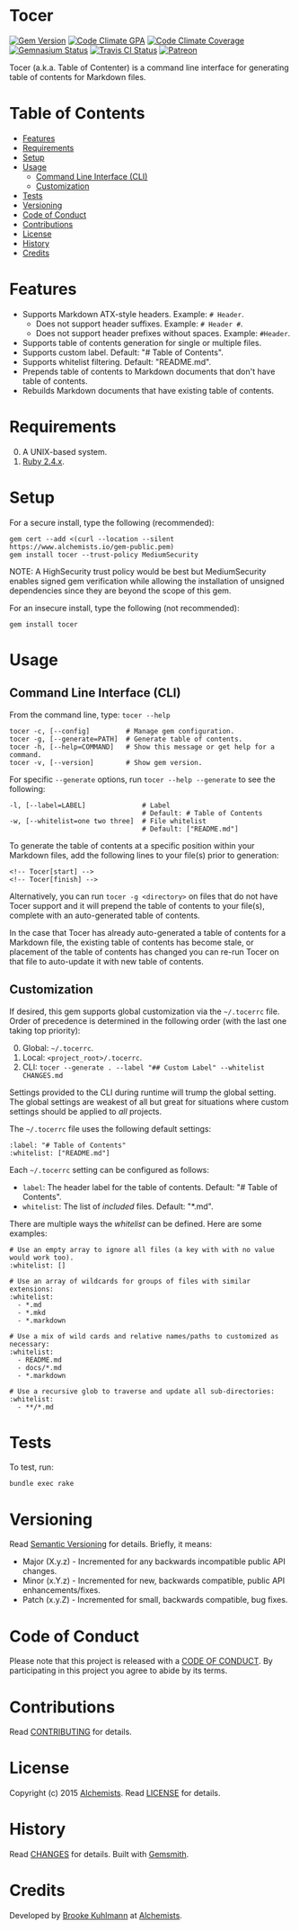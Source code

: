 # Tocer

[![Gem Version](https://badge.fury.io/rb/tocer.svg)](http://badge.fury.io/rb/tocer)
[![Code Climate GPA](https://codeclimate.com/github/bkuhlmann/tocer.svg)](https://codeclimate.com/github/bkuhlmann/tocer)
[![Code Climate Coverage](https://codeclimate.com/github/bkuhlmann/tocer/coverage.svg)](https://codeclimate.com/github/bkuhlmann/tocer)
[![Gemnasium Status](https://gemnasium.com/bkuhlmann/tocer.svg)](https://gemnasium.com/bkuhlmann/tocer)
[![Travis CI Status](https://secure.travis-ci.org/bkuhlmann/tocer.svg)](https://travis-ci.org/bkuhlmann/tocer)
[![Patreon](https://img.shields.io/badge/patreon-donate-brightgreen.svg)](https://www.patreon.com/bkuhlmann)

Tocer (a.k.a. Table of Contenter) is a command line interface for generating table of contents for
Markdown files.

<!-- Tocer[start]: Auto-generated, don't remove. -->

# Table of Contents

- [Features](#features)
- [Requirements](#requirements)
- [Setup](#setup)
- [Usage](#usage)
  - [Command Line Interface (CLI)](#command-line-interface-cli)
  - [Customization](#customization)
- [Tests](#tests)
- [Versioning](#versioning)
- [Code of Conduct](#code-of-conduct)
- [Contributions](#contributions)
- [License](#license)
- [History](#history)
- [Credits](#credits)

<!-- Tocer[finish]: Auto-generated, don't remove. -->

# Features

- Supports Markdown ATX-style headers. Example: `# Header`.
    - Does not support header suffixes. Example: `# Header #`.
    - Does not support header prefixes without spaces. Example: `#Header`.
- Supports table of contents generation for single or multiple files.
- Supports custom label. Default: "# Table of Contents".
- Supports whitelist filtering. Default: "README.md".
- Prepends table of contents to Markdown documents that don't have table of contents.
- Rebuilds Markdown documents that have existing table of contents.

# Requirements

0. A UNIX-based system.
0. [Ruby 2.4.x](https://www.ruby-lang.org).

# Setup

For a secure install, type the following (recommended):

    gem cert --add <(curl --location --silent https://www.alchemists.io/gem-public.pem)
    gem install tocer --trust-policy MediumSecurity

NOTE: A HighSecurity trust policy would be best but MediumSecurity enables signed gem verification
while allowing the installation of unsigned dependencies since they are beyond the scope of this
gem.

For an insecure install, type the following (not recommended):

    gem install tocer

# Usage

## Command Line Interface (CLI)

From the command line, type: `tocer --help`

    tocer -c, [--config]         # Manage gem configuration.
    tocer -g, [--generate=PATH]  # Generate table of contents.
    tocer -h, [--help=COMMAND]   # Show this message or get help for a command.
    tocer -v, [--version]        # Show gem version.

For specific `--generate` options, run `tocer --help --generate` to see the following:

    -l, [--label=LABEL]              # Label
                                     # Default: # Table of Contents
    -w, [--whitelist=one two three]  # File whitelist
                                     # Default: ["README.md"]

To generate the table of contents at a specific position within your Markdown files, add the
following lines to your file(s) prior to generation:

```
<!-- Tocer[start] -->
<!-- Tocer[finish] -->
```

Alternatively, you can run `tocer -g <directory>` on files that do not have Tocer support and it
will prepend the table of contents to your file(s), complete with an auto-generated table of
contents.

In the case that Tocer has already auto-generated a table of contents for a Markdown file, the
existing table of contents has become stale, or placement of the table of contents has changed you
can re-run Tocer on that file to auto-update it with new table of contents.

## Customization

If desired, this gem supports global customization via the `~/.tocerrc` file. Order of precedence is
determined in the following order (with the last one taking top priority):

0. Global: `~/.tocerrc`.
0. Local: `<project_root>/.tocerrc`.
0. CLI: `tocer --generate . --label "## Custom Label" --whitelist CHANGES.md`

Settings provided to the CLI during runtime will trump the global setting. The global settings are
weakest of all but great for situations where custom settings should be applied to *all* projects.

The `~/.tocerrc` file uses the following default settings:

    :label: "# Table of Contents"
    :whitelist: ["README.md"]

Each `~/.tocerrc` setting can be configured as follows:

- `label`: The header label for the table of contents. Default: "# Table of Contents".
- `whitelist`: The list of *included* files. Default: "*.md".

There are multiple ways the *whitelist* can be defined. Here are some examples:

    # Use an empty array to ignore all files (a key with with no value would work too).
    :whitelist: []

    # Use an array of wildcards for groups of files with similar extensions:
    :whitelist:
      - *.md
      - *.mkd
      - *.markdown

    # Use a mix of wild cards and relative names/paths to customized as necessary:
    :whitelist:
      - README.md
      - docs/*.md
      - *.markdown

    # Use a recursive glob to traverse and update all sub-directories:
    :whitelist:
      - **/*.md

# Tests

To test, run:

    bundle exec rake

# Versioning

Read [Semantic Versioning](http://semver.org) for details. Briefly, it means:

- Major (X.y.z) - Incremented for any backwards incompatible public API changes.
- Minor (x.Y.z) - Incremented for new, backwards compatible, public API enhancements/fixes.
- Patch (x.y.Z) - Incremented for small, backwards compatible, bug fixes.

# Code of Conduct

Please note that this project is released with a [CODE OF CONDUCT](CODE_OF_CONDUCT.md). By
participating in this project you agree to abide by its terms.

# Contributions

Read [CONTRIBUTING](CONTRIBUTING.md) for details.

# License

Copyright (c) 2015 [Alchemists](https://www.alchemists.io).
Read [LICENSE](LICENSE.md) for details.

# History

Read [CHANGES](CHANGES.md) for details.
Built with [Gemsmith](https://github.com/bkuhlmann/gemsmith).

# Credits

Developed by [Brooke Kuhlmann](https://www.alchemists.io) at
[Alchemists](https://www.alchemists.io).
